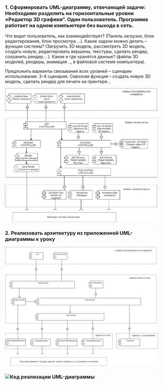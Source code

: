 ### 1. Cформировать UML-диаграмму, отвечающей задаче: Необходимо разделить на горизонтальные уровни «Редактор 3D графики”. Один пользователь. Программа работает на одном компьютере без выхода в сеть.

Что видит пользователь, как взаимодействует? (Панель загрузки, блок редактирования, блок просмотра …).
Какие задачи можно делать – функции системы? (Загрузить 3D модель, рассмотреть 3D модель, создать новую, редактировать вершины, текстуры, сделать рендер, сохранить рендер… ).
Какие и где хранятся данные? (файлы 3D моделей, рендеры, анимация .., в файловой системе компьютера).

Предложить варианты связывания всех уровней – сценарии использования. 3-4 сценария. Сквозная функция – создать новую 3D модель, сделать рендер для печати на принтере…

![Alt text](UML_HW5.png)

### 2. Реализовать архитектуру из приложенной UML-диаграммы к уроку

![Alt text](UML-diagram.jpg)
### ![Код реализации UML-диаграммы](https://github.com/Painkillerap/Software_Architecture/tree/main/HW5/src)